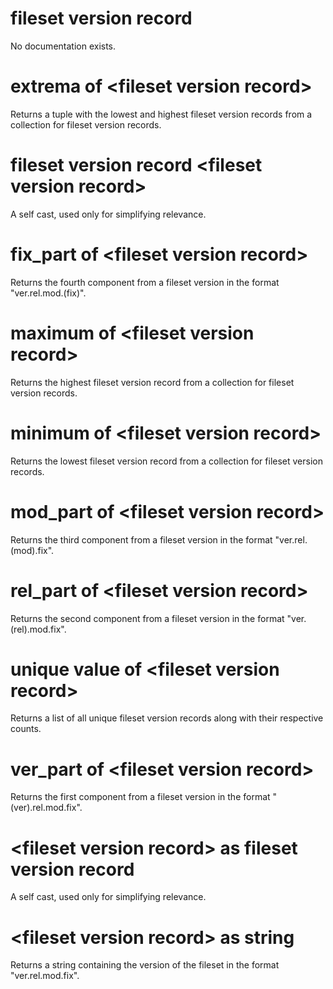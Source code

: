 # fileset version record

No documentation exists.

# extrema of &lt;fileset version record&gt;

Returns a tuple with the lowest and highest fileset version records from a collection for fileset version records.

# fileset version record &lt;fileset version record&gt;

A self cast, used only for simplifying relevance.

# fix_part of &lt;fileset version record&gt;

Returns the fourth component from a fileset version in the format &quot;ver.rel.mod.(fix)&quot;.

# maximum of &lt;fileset version record&gt;

Returns the highest fileset version record from a collection for fileset version records.

# minimum of &lt;fileset version record&gt;

Returns the lowest fileset version record from a collection for fileset version records.

# mod_part of &lt;fileset version record&gt;

Returns the third component from a fileset version in the format &quot;ver.rel.(mod).fix&quot;.

# rel_part of &lt;fileset version record&gt;

Returns the second component from a fileset version in the format &quot;ver.(rel).mod.fix&quot;.

# unique value of &lt;fileset version record&gt;

Returns a list of all unique fileset version records along with their respective counts.

# ver_part of &lt;fileset version record&gt;

Returns the first component from a fileset version in the format &quot;(ver).rel.mod.fix&quot;.

# &lt;fileset version record&gt; as fileset version record

A self cast, used only for simplifying relevance.

# &lt;fileset version record&gt; as string

Returns a string containing the version of the fileset in the format &quot;ver.rel.mod.fix&quot;.
